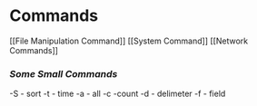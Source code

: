 # Commands

[[File Manipulation Command]]
[[System Command]]
[[Network Commands]]

### *Some Small Commands*
-S - sort
-t - time
-a - all
-c -count
-d - delimeter
-f - field

